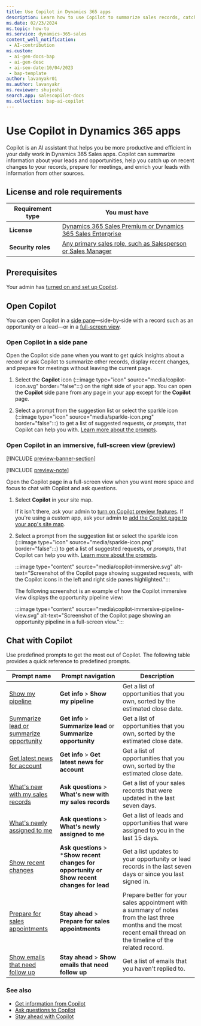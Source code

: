 ```yaml
---
title: Use Copilot in Dynamics 365 apps
description: Learn how to use Copilot to summarize sales records, catch up on recent changes, prepare for meetings, and enrich your leads with data from different sources.
ms.date: 02/23/2024
ms.topic: how-to
ms.service: dynamics-365-sales
content_well_notification:
 - AI-contribution
ms.custom:
 - ai-gen-docs-bap
 - ai-gen-desc
 - ai-seo-date:10/04/2023
 - bap-template
author: lavanyakr01
ms.author: lavanyakr
ms.reviewer: shujoshi
search.app: salescopilot-docs
ms.collection: bap-ai-copilot
---
```


# Use Copilot in Dynamics 365 apps

Copilot is an AI assistant that helps you be more productive and efficient in your daily work in Dynamics 365 Sales apps. Copilot can summarize information about your leads and opportunities, help you catch up on recent changes to your records, prepare for meetings, and enrich your leads with information from other sources.

## License and role requirements

| Requirement type | You must have |
|-----------------------|---------|
| **License** | [Dynamics 365 Sales Premium or Dynamics 365 Sales Enterprise](https://dynamics.microsoft.com/sales/pricing/) |
| **Security roles** | [Any primary sales role, such as Salesperson or Sales Manager](security-roles-for-sales.md#primary-sales-roles) |

## Prerequisites

Your admin has [turned on and set up Copilot](enable-setup-copilot.md).

## Open Copilot

You can open Copilot in a [side pane](#open-copilot-in-a-side-pane)&mdash;side-by-side with a record such as an opportunity or a lead&mdash;or in a [full-screen view](#open-copilot-immersive).

### Open Copilot in a side pane

Open the Copilot side pane when you want to get quick insights about a record or ask Copilot to summarize other records, display recent changes, and prepare for meetings without leaving the current page.

1. Select the **Copilot** icon (:::image type="icon" source="media/copilot-icon.svg" border="false":::) on the right side of your app. You can open the **Copilot** side pane from any page in your app except for the **Copilot** page.

1. Select a prompt from the suggestion list or select the sparkle icon (:::image type="icon" source="media/sparkle-icon.png" border="false":::) to get a list of suggested requests, or *prompts*, that Copilot can help you with. [Learn more about the prompts](#chat-with-copilot).

<a name=open-copilot-immersive></a>

### Open Copilot in an immersive, full-screen view (preview)

[!INCLUDE [preview-banner-section](~/../shared-content/shared/preview-includes/preview-banner-section.md)]

[!INCLUDE [preview-note](~/../shared-content/shared/preview-includes/preview-note.md)]

Open the Copilot page in a full-screen view when you want more space and focus to chat with Copilot and ask questions. 

1. Select **Copilot** in your site map.

   If it isn't there, ask your admin to [turn on Copilot preview features](copilot-preview-features.md#turn-on-all-copilot-preview-features). If you're using a custom app, ask your admin to [add the Copilot page to your app's site map](enable-setup-copilot.md#add-the-copilot-page-site-map-entry-to-custom-app).

2. Select a prompt from the suggestion list or select the sparkle icon (:::image type="icon" source="media/sparkle-icon.png" border="false":::) to get a list of suggested requests, or *prompts*, that Copilot can help you with. [Learn more about the prompts](#chat-with-copilot). 

    :::image type="content" source="media/copilot-immersive.svg" alt-text="Screenshot of the Copilot page showing suggested requests, with the Copilot icons in the left and right side panes highlighted.":::

    The following screenshot is an example of how the Copilot immersive view displays the opportunity pipeline view:

    :::image type="content" source="media\copilot-immersive-pipeline-view.svg" alt-text="Screenshot of the Copilot page showing an opportunity pipeline in a full-screen view.":::

## Chat with Copilot

Use predefined prompts to get the most out of Copilot. The following table provides a quick reference to predefined prompts.

| Prompt name | Prompt navigation | Description |
|---------|---------|---------|
| [Show my pipeline](copilot-get-information.md#show-my-pipeline) | **Get info** > **Show my pipeline** | Get a list of opportunities that you own, sorted by the estimated close date. |
| [Summarize lead or summarize opportunity](copilot-get-information.md#summarize-a-lead-or-opportunity) | **Get info** > **Summarize lead** or **Summarize opportunity** | Get a list of opportunities that you own, sorted by the estimated close date. |
| [Get latest news for account](copilot-get-information.md#show-the-latest-news-about-an-account) | **Get info** > **Get latest news for account** | Get a list of opportunities that you own, sorted by the estimated close date. |
| [What's new with my sales records](copilot-ask-questions.md#whats-new-with-my-sales-records) | **Ask questions** > ****What's new with my sales records**** | Get a list of your sales records that were updated in the last seven days. |
| [What's newly assigned to me](copilot-ask-questions.md#whats-newly-assigned-to-me) | **Ask questions** > ****What's newly assigned to me**** | Get a list of leads and opportunities that were assigned to you in the last 15 days. |
| [Show recent changes](copilot-ask-questions.md#get-recent-changes-to-a-lead-or-opportunity) | **Ask questions** > ***Show recent changes for opportunity or Show recent changes for lead** | Get a list updates to your opportunity or lead records in the last seven days or since you last signed in. |
| [Prepare for sales appointments](copilot-stay-ahead.md#prepare-for-upcoming-sales-appointments) | **Stay ahead** >  **Prepare for sales appointments** | Prepare better for your sales appointment with a summary of notes from the last three months and the most recent email thread on the timeline of the related record. |
| [Show emails that need follow up](copilot-stay-ahead.md#show-emails-you-havent-replied-to) | **Stay ahead** >  **Show emails that need follow up** | Get a list of emails that you haven't replied to. |


### See also

- [Get information from Copilot](copilot-get-information.md)
- [Ask questions to Copilot](copilot-ask-questions.md)
- [Stay ahead with Copilot](copilot-stay-ahead.md)
